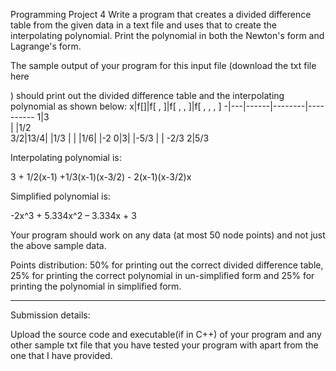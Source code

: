 Programming Project 4
Write a program that creates a divided difference table from the given data in a text file and uses that to create the interpolating polynomial. Print the polynomial in both the Newton's form and Lagrange's form.

The sample output of your program for this input file (download the txt file  here

) should print out the divided difference table and the interpolating polynomial as shown below:
x|f[]|f[ , ]|f[ , , ]|f[ , , , ]
-|---|------|--------|----------
1|3                       
 | |1/2    
3/2|13/4| |1/3
 | | |1/6| |-2
 0|3| |-5/3
 | | -2/3
 2|5/3  

 

Interpolating polynomial is:

3 + 1/2(x-1) +1/3(x-1)(x-3/2) - 2(x-1)(x-3/2)x

Simplified polynomial is:

-2x^3 + 5.334x^2 – 3.334x + 3

 

Your program should work on any data (at most 50 node points) and not just the above sample data.

Points distribution: 50% for printing out the correct divided difference table, 25% for printing the correct polynomial in un-simplified form and 25% for printing the polynomial in simplified form.

_________________________________________________

Submission details:

Upload the source code and executable(if in C++) of your program and any other sample txt file that you have tested your program with apart from the one that I have provided.
